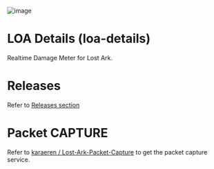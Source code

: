 ![image](https://user-images.githubusercontent.com/29287377/167152332-bc32d441-c085-450d-bde7-557456c0a78d.png)

# LOA Details (loa-details)

Realtime Damage Meter for Lost Ark.

# Releases
Refer to [Releases section](https://github.com/karaeren/loa-details/releases)

# Packet CAPTURE
Refer to [karaeren / Lost-Ark-Packet-Capture](https://github.com/karaeren/Lost-Ark-Packet-Capture) to get the packet capture service.
